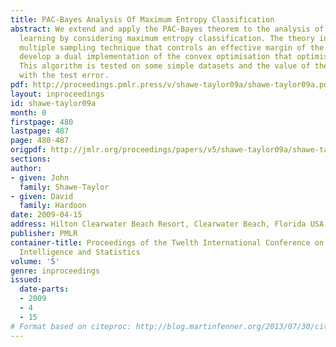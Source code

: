 ```yaml
---
title: PAC-Bayes Analysis Of Maximum Entropy Classification
abstract: We extend and apply the PAC-Bayes theorem to the analysis of maximum entropy
  learning by considering maximum entropy classification. The theory introduces a
  multiple sampling technique that controls an effective margin of the bound. We further
  develop a dual implementation of the convex optimisation that optimises the bound.
  This algorithm is tested on some simple datasets and the value of the bound compared
  with the test error.
pdf: http://proceedings.pmlr.press/v/shawe-taylor09a/shawe-taylor09a.pdf
layout: inproceedings
id: shawe-taylor09a
month: 0
firstpage: 480
lastpage: 487
page: 480-487
origpdf: http://jmlr.org/proceedings/papers/v5/shawe-taylor09a/shawe-taylor09a.pdf
sections: 
author:
- given: John
  family: Shawe-Taylor
- given: David
  family: Hardoon
date: 2009-04-15
address: Hilton Clearwater Beach Resort, Clearwater Beach, Florida USA
publisher: PMLR
container-title: Proceedings of the Twelth International Conference on Artificial
  Intelligence and Statistics
volume: '5'
genre: inproceedings
issued:
  date-parts:
  - 2009
  - 4
  - 15
# Format based on citeproc: http://blog.martinfenner.org/2013/07/30/citeproc-yaml-for-bibliographies/
---
```

